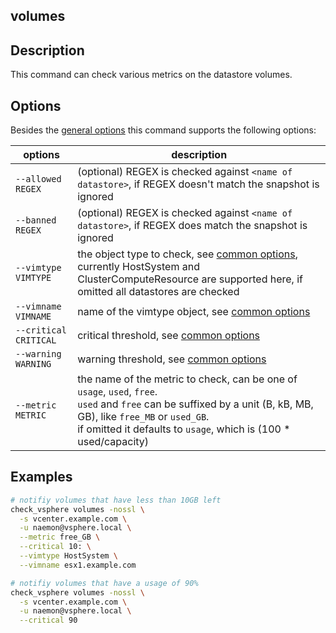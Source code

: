 ## volumes

## Description

This command can check various metrics on the datastore volumes.

## Options

Besides the [general options](/cmd/) this command supports the following
options:

| options | description |
|---|---|
| `--allowed REGEX` | (optional) REGEX is checked against `<name of datastore>`, if REGEX doesn't match the snapshot is ignored |
| `--banned REGEX` | (optional) REGEX is checked against `<name of datastore>`, if REGEX does match the snapshot is ignored |
| `--vimtype VIMTYPE` | the object type to check, see [common options](/cmd/?id=common-options), currently HostSystem and ClusterComputeResource are supported here, if omitted all datastores are checked |
| `--vimname VIMNAME` | name of the vimtype object, see [common options](/cmd/?id=common-options) |
| `--critical CRITICAL`   | critical threshold, see [common options](/cmd/?id=common-options) |
| `--warning WARNING`     | warning threshold, see [common options](/cmd/?id=common-options) |
| `--metric METRIC`     | the name of the metric to check, can be one of `usage`, `used`, `free`. <br>`used` and `free` can be suffixed by a unit (B, kB, MB, GB), like `free_MB` or `used_GB`. <br>if omitted it defaults to `usage`, which is (100 * used/capacity) |


## Examples

``` bash
# notifiy volumes that have less than 10GB left
check_vsphere volumes -nossl \
  -s vcenter.example.com \
  -u naemon@vsphere.local \
  --metric free_GB \
  --critical 10: \
  --vimtype HostSystem \
  --vimname esx1.example.com
```

``` bash
# notifiy volumes that have a usage of 90%
check_vsphere volumes -nossl \
  -s vcenter.example.com \
  -u naemon@vsphere.local \
  --critical 90
```
